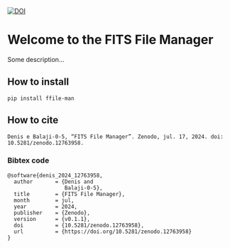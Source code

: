 [![DOI](https://zenodo.org/badge/829568003.svg)](https://zenodo.org/doi/10.5281/zenodo.12763957)

# Welcome to the FITS File Manager

Some description...


## How to install

```
pip install ffile-man
```

## How to cite

`Denis e Balaji-0-5, “FITS File Manager”. Zenodo, jul. 17, 2024. doi: 10.5281/zenodo.12763958.`


### Bibtex code
```
@software{denis_2024_12763958,
  author       = {Denis and
                  Balaji-0-5},
  title        = {FITS File Manager},
  month        = jul,
  year         = 2024,
  publisher    = {Zenodo},
  version      = {v0.1.1},
  doi          = {10.5281/zenodo.12763958},
  url          = {https://doi.org/10.5281/zenodo.12763958}
}
```
